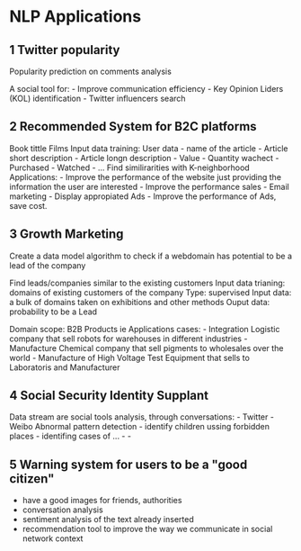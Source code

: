 

# NLP Applications

## 1 Twitter popularity

  Popularity prediction on comments analysis
 
 A social tool for:
     - Improve communication efficiency
     - Key Opinion Liders (KOL) identification
     - Twitter influencers search 

## 2 Recommended System for B2C platforms

  Book tittle
  Films
  Input data training: 
       User data
             - name of the article
             - Article short description 
             - Article longn description
             - Value
             - Quantity wachect
             - Purchased
             - Watched
             - ...
     Find similirarities with K-neighborhood
     Applications:
       -  Improve the performance of the website just providing the information the user are interested
       -  Improve the performance sales
       -  Email marketing
       -  Display appropiated Ads
           - Improve the performance of Ads, save cost.

## 3 Growth Marketing

  Create a data model algorithm to  check if a webdomain has potential to be a lead of the company 
 
  Find leads/companies similar to the existing customers
    Input data trianing: domains of existing customers of the company
    Type: supervised
    Input data: a bulk of domains taken on exhibitions and other methods
    Ouput data: probability to be a Lead

  Domain scope:
       B2B Products
     ie Applications cases:
         - Integration Logistic company that sell robots for warehouses in different industries
         - Manufacture Chemical company that sell pigments to wholesales over the world
         - Manufacture of High Voltage Test Equipment that sells to Laboratoris and Manufacturer

## 4 Social Security  Identity Supplant

  Data stream  are social tools analysis, through conversations: 
     - Twitter
     - Weibo
  Abnormal pattern detection
    - identify children ussing forbidden places
    - identifing cases of ... 
    -
    - 

## 5 Warning system for users to be a "good citizen"

 - have a good images for friends, authorities
 - conversation analysis
 - sentiment analysis of the text already inserted
 - recommendation tool to improve the way we communicate in social network context


